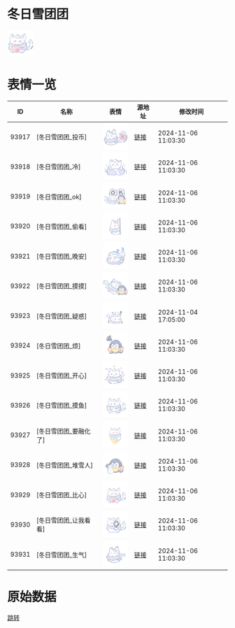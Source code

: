 # 冬日雪团团

<img src="./cover.png" height="60" alt="cover" />

# 表情一览

|ID|名称|表情|源地址|修改时间|
|----|----|----|----|----|
|93917|[冬日雪团团_投币]|<img src="./pic/093917_%5B冬日雪团团_投币%5D.png" height="60" alt="投币"/>|[链接](https://i0.hdslb.com/bfs/garb/474931a20debf3b9d844666d8794b761c1354971.png)|2024-11-06 11:03:30|
|93918|[冬日雪团团_冷]|<img src="./pic/093918_%5B冬日雪团团_冷%5D.png" height="60" alt="冷"/>|[链接](https://i0.hdslb.com/bfs/garb/a912150c9226688b5e52e6e937920e72ac3b2eec.png)|2024-11-06 11:03:30|
|93919|[冬日雪团团_ok]|<img src="./pic/093919_%5B冬日雪团团_ok%5D.png" height="60" alt="ok"/>|[链接](https://i0.hdslb.com/bfs/garb/910e0e183eff0e239a3fe570f1542b700ffbc209.png)|2024-11-06 11:03:30|
|93920|[冬日雪团团_偷看]|<img src="./pic/093920_%5B冬日雪团团_偷看%5D.png" height="60" alt="偷看"/>|[链接](https://i0.hdslb.com/bfs/garb/bf45b5084c084b0745748fe94b92f140d80b924d.png)|2024-11-06 11:03:30|
|93921|[冬日雪团团_晚安]|<img src="./pic/093921_%5B冬日雪团团_晚安%5D.png" height="60" alt="晚安"/>|[链接](https://i0.hdslb.com/bfs/garb/b533177d2e581f1500f9876387ab782c1d62092c.png)|2024-11-06 11:03:30|
|93922|[冬日雪团团_摸摸]|<img src="./pic/093922_%5B冬日雪团团_摸摸%5D.png" height="60" alt="摸摸"/>|[链接](https://i0.hdslb.com/bfs/garb/4e2580f3b7dea675cf11cc7fcf4f7a0d3afc434e.png)|2024-11-06 11:03:30|
|93923|[冬日雪团团_疑惑]|<img src="./pic/093923_%5B冬日雪团团_疑惑%5D.png" height="60" alt="疑惑"/>|[链接](https://i0.hdslb.com/bfs/garb/d027383fcfdaa178bea57b3d5e9c7283a65dab8a.png)|2024-11-04 17:05:00|
|93924|[冬日雪团团_烦]|<img src="./pic/093924_%5B冬日雪团团_烦%5D.png" height="60" alt="烦"/>|[链接](https://i0.hdslb.com/bfs/garb/35a7ebcd26d45d412335a32150d80790dad3ca85.png)|2024-11-06 11:03:30|
|93925|[冬日雪团团_开心]|<img src="./pic/093925_%5B冬日雪团团_开心%5D.png" height="60" alt="开心"/>|[链接](https://i0.hdslb.com/bfs/garb/1353d364d186776dddcb8442346ffdea79ceaf27.png)|2024-11-06 11:03:30|
|93926|[冬日雪团团_摸鱼]|<img src="./pic/093926_%5B冬日雪团团_摸鱼%5D.png" height="60" alt="摸鱼"/>|[链接](https://i0.hdslb.com/bfs/garb/a89745f30ea0f7378387bd4eb0be107ab69569d1.png)|2024-11-06 11:03:30|
|93927|[冬日雪团团_要融化了]|<img src="./pic/093927_%5B冬日雪团团_要融化了%5D.png" height="60" alt="要融化了"/>|[链接](https://i0.hdslb.com/bfs/garb/1abdc9826dfb5e66118fda1b9285d2040c61ac4e.png)|2024-11-06 11:03:30|
|93928|[冬日雪团团_堆雪人]|<img src="./pic/093928_%5B冬日雪团团_堆雪人%5D.png" height="60" alt="堆雪人"/>|[链接](https://i0.hdslb.com/bfs/garb/471e3814916b482d4b0a4ee8e5abf2523e6e941b.png)|2024-11-06 11:03:30|
|93929|[冬日雪团团_比心]|<img src="./pic/093929_%5B冬日雪团团_比心%5D.png" height="60" alt="比心"/>|[链接](https://i0.hdslb.com/bfs/garb/2816c37274c84d7a84be3e617c4a788e4eb4f078.png)|2024-11-06 11:03:30|
|93930|[冬日雪团团_让我看看]|<img src="./pic/093930_%5B冬日雪团团_让我看看%5D.png" height="60" alt="让我看看"/>|[链接](https://i0.hdslb.com/bfs/garb/58416ecc9e7652a6a3ad745d1a4cc07d206a624a.png)|2024-11-06 11:03:30|
|93931|[冬日雪团团_生气]|<img src="./pic/093931_%5B冬日雪团团_生气%5D.png" height="60" alt="生气"/>|[链接](https://i0.hdslb.com/bfs/garb/3e6fd974c634bc3e247cc19200ad066b645fcd0f.png)|2024-11-06 11:03:30|

# 原始数据

[跳转](./raw.json)

